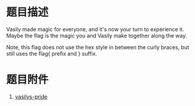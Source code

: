 # 题目描述

Vasily made magic for everyone, and it's now your turn to experience it. Maybe the flag is the magic you and Vasily make together along the way.

Note, this flag does not use the hex style in between the curly braces, but still uses the flag{ prefix and } suffix.

# 题目附件

1. [vasilys-pride](https://pan.baidu.com/s/1ezzW233ozW-aMWFwXcMt1A?pwd=psrs)